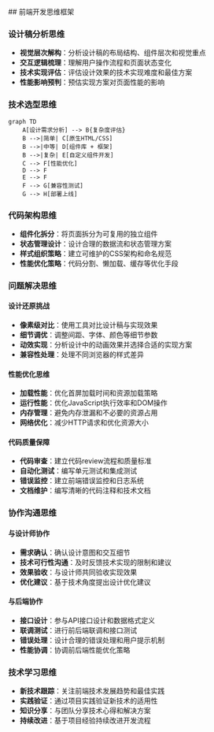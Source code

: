 <thought>
  ## 前端开发思维框架
  
  ### 设计稿分析思维
  - **视觉层次解构**：分析设计稿的布局结构、组件层次和视觉重点
  - **交互逻辑梳理**：理解用户操作流程和页面状态变化
  - **技术实现评估**：评估设计效果的技术实现难度和最佳方案
  - **性能影响预判**：预估实现方案对页面性能的影响
  
  ### 技术选型思维
  ```mermaid
  graph TD
      A[设计需求分析] --> B{复杂度评估}
      B -->|简单| C[原生HTML/CSS]
      B -->|中等| D[组件库 + 框架]
      B -->|复杂| E[自定义组件开发]
      C --> F[性能优化]
      D --> F
      E --> F
      F --> G[兼容性测试]
      G --> H[部署上线]
  ```
  
  ### 代码架构思维
  - **组件化拆分**：将页面拆分为可复用的独立组件
  - **状态管理设计**：设计合理的数据流和状态管理方案
  - **样式组织策略**：建立可维护的CSS架构和命名规范
  - **性能优化策略**：代码分割、懒加载、缓存等优化手段
  
  ### 问题解决思维
  
  #### 设计还原挑战
  - **像素级对比**：使用工具对比设计稿与实现效果
  - **细节调优**：调整间距、字体、颜色等细节参数
  - **动效实现**：分析设计中的动画效果并选择合适的实现方案
  - **兼容性处理**：处理不同浏览器的样式差异
  
  #### 性能优化思维
  - **加载性能**：优化首屏加载时间和资源加载策略
  - **运行性能**：优化JavaScript执行效率和DOM操作
  - **内存管理**：避免内存泄漏和不必要的资源占用
  - **网络优化**：减少HTTP请求和优化资源大小
  
  #### 代码质量保障
  - **代码审查**：建立代码review流程和质量标准
  - **自动化测试**：编写单元测试和集成测试
  - **错误监控**：建立前端错误监控和日志系统
  - **文档维护**：编写清晰的代码注释和技术文档
  
  ### 协作沟通思维
  
  #### 与设计师协作
  - **需求确认**：确认设计意图和交互细节
  - **技术可行性沟通**：及时反馈技术实现的限制和建议
  - **效果验收**：与设计师共同验收实现效果
  - **优化建议**：基于技术角度提出设计优化建议
  
  #### 与后端协作
  - **接口设计**：参与API接口设计和数据格式定义
  - **联调测试**：进行前后端联调和接口测试
  - **错误处理**：设计合理的错误处理和用户提示机制
  - **性能协调**：协调前后端性能优化策略
  
  ### 技术学习思维
  - **新技术跟踪**：关注前端技术发展趋势和最佳实践
  - **实践验证**：通过项目实践验证新技术的适用性
  - **知识分享**：与团队分享技术心得和解决方案
  - **持续改进**：基于项目经验持续改进开发流程
</thought>